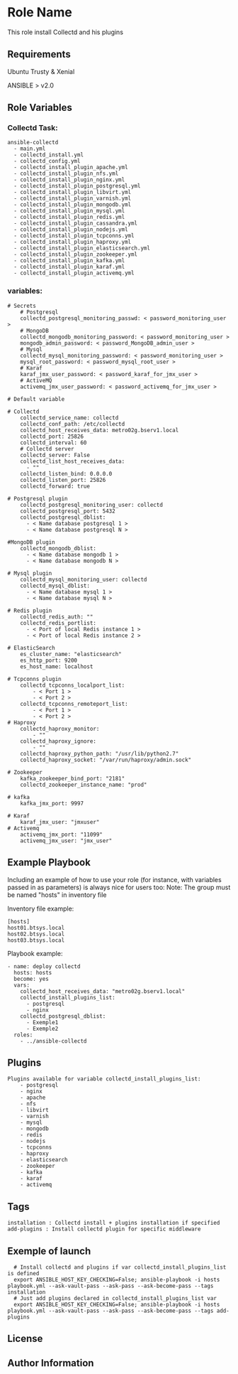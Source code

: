 Role Name
=========

This role install Collectd and his plugins

Requirements
------------

Ubuntu Trusty & Xenial

ANSIBLE > v2.0

Role Variables
--------------

### Collectd Task:

    ansible-collectd
      - main.yml
      - collectd_install.yml
      - collectd_config.yml
      - collectd_install_plugin_apache.yml
      - collectd_install_plugin_nfs.yml
      - collectd_install_plugin_nginx.yml
      - collectd_install_plugin_postgresql.yml
      - collectd_install_plugin_libvirt.yml
      - collectd_install_plugin_varnish.yml
      - collectd_install_plugin_mongodb.yml
      - collectd_install_plugin_mysql.yml
      - collectd_install_plugin_redis.yml
      - collectd_install_plugin_cassandra.yml
      - collectd_install_plugin_nodejs.yml
      - collectd_install_plugin_tcpconns.yml
      - collectd_install_plugin_haproxy.yml
      - collectd_install_plugin_elasticsearch.yml
      - collectd_install_plugin_zookeeper.yml
      - collectd_install_plugin_kafka.yml
      - collectd_install_plugin_karaf.yml
      - collectd_install_plugin_activemq.yml


### variables:

    # Secrets
        # Postgresql
        collectd_postgresql_monitoring_passwd: < password_monitoring_user >
        # MongoDB
        collectd_mongodb_monitoring_password: < password_monitoring_user >
        mongodb_admin_password: < password_MongoDB_admin_user >
        # Mysql
        collectd_mysql_monitoring_password: < password_monitoring_user >
        mysql_root_password: < password_mysql_root_user >
        # Karaf
        karaf_jmx_user_password: < password_karaf_for_jmx_user >
        # ActiveMQ
        activemq_jmx_user_password: < password_activemq_for_jmx_user >

    # Default variable

    # Collectd
        collectd_service_name: collectd
        collectd_conf_path: /etc/collectd
        collectd_host_receives_data: metro02g.bserv1.local
        collectd_port: 25826
        collectd_interval: 60
        # Collectd server
        collectd_server: False
        collectd_list_host_receives_data:
          - ""
        collectd_listen_bind: 0.0.0.0
        collectd_listen_port: 25826
        collectd_forward: true

    # Postgresql plugin
        collectd_postgresql_monitoring_user: collectd
        collectd_postgresql_port: 5432
        collectd_postgresql_dblist:
          - < Name database postgresql 1 >
          - < Name database postgresql N >

    #MongoDB plugin
        collectd_mongodb_dblist:
          - < Name database mongodb 1 >
          - < Name database mongodb N >

    # Mysql plugin
        collectd_mysql_monitoring_user: collectd
        collectd_mysql_dblist:
          - < Name database mysql 1 >
          - < Name database mysql N >

    # Redis plugin
        collectd_redis_auth: ""
        collectd_redis_portlist:
          - < Port of local Redis instance 1 >
          - < Port of local Redis instance 2 >

    # ElasticSearch
        es_cluster_name: "elasticsearch"
        es_http_port: 9200
        es_host_name: localhost

    # Tcpconns plugin
        collectd_tcpconns_localport_list:
            - < Port 1 >
            - < Port 2 >
        collectd_tcpconns_remoteport_list:
            - < Port 1 >
            - < Port 2 >
    # Haproxy
        collectd_haproxy_monitor:
            - ""
        collectd_haproxy_ignore:
            - ""
        collectd_haproxy_python_path: "/usr/lib/python2.7"
        collectd_haproxy_socket: "/var/run/haproxy/admin.sock"

    # Zookeeper
        kafka_zookeeper_bind_port: "2181"
        collectd_zookeeper_instance_name: "prod"

    # kafka
        kafka_jmx_port: 9997

    # Karaf
        karaf_jmx_user: "jmxuser"
    # Activemq
        activemq_jmx_port: "11099"
        activemq_jmx_user: "jmx_user"

Example Playbook
----------------

Including an example of how to use your role (for instance, with variables passed in as parameters) is always nice for users too: Note: The group must be named "hosts" in inventory file

Inventory file example:

    [hosts]
    host01.btsys.local
    host02.btsys.local
    host03.btsys.local

Playbook example:

    - name: deploy collectd
      hosts: hosts
      become: yes
      vars:
        collectd_host_receives_data: "metro02g.bserv1.local"
        collectd_install_plugins_list:
          - postgresql
          - nginx
        collectd_postgresql_dblist:
          - Exemple1
          - Exemple2
      roles:
        - ../ansible-collectd

Plugins
-----------------

    Plugins available for variable collectd_install_plugins_list:
        - postgresql
        - nginx
        - apache
        - nfs
        - libvirt
        - varnish
        - mysql
        - mongodb
        - redis
        - nodejs
        - tcpconns
        - haproxy
        - elasticsearch
        - zookeeper
        - kafka
        - karaf
        - activemq

Tags
-----------------

    installation : Collectd install + plugins installation if specified
    add-plugins : Install collectd plugin for specific middleware

Exemple of launch
-----------------

      # Install collectd and plugins if var collectd_install_plugins_list is defined
      export ANSIBLE_HOST_KEY_CHECKING=False; ansible-playbook -i hosts playbook.yml --ask-vault-pass --ask-pass --ask-become-pass --tags installation
      # Just add plugins declared in collectd_install_plugins_list var
      export ANSIBLE_HOST_KEY_CHECKING=False; ansible-playbook -i hosts playbook.yml --ask-vault-pass --ask-pass --ask-become-pass --tags add-plugins

License
-------


Author Information
------------------
